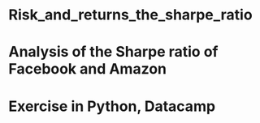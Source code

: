 # Risk_and_returns_the_sharpe_ratio
# Analysis of the Sharpe ratio of Facebook and Amazon
# Exercise in Python, Datacamp
